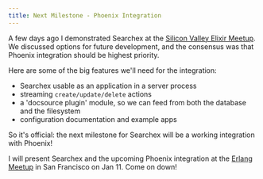 ```yaml
---
title: Next Milestone - Phoenix Integration
---
```


A few days ago I demonstrated Searchex at the [Silicon Valley Elixir
Meetup][sv].  We discussed options for future development, and the
consensus was that Phoenix integration should be highest priority.

Here are some of the big features we'll need for the integration:

- Searchex usable as an application in a server process
- streaming `create/update/delete` actions
- a 'docsource plugin' module, so we can feed from both the database and the
  filesystem 
- configuration documentation and example apps

So it's official: the next milestone for Searchex will be a working integration
with Phoenix!

I will present Searchex and the upcoming Phoenix integration at the [Erlang
Meetup][sf] in San Francisco on Jan 11.  Come on down!  

[sv]: https://www.meetup.com/Erlang-SV/
[sf]: https://www.meetup.com/ErlangSF/events/236642520/


